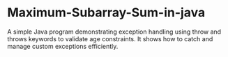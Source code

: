 # Maximum-Subarray-Sum-in-java
A simple Java program demonstrating exception handling using throw and throws keywords to validate age constraints. It shows how to catch and manage custom exceptions efficiently.
